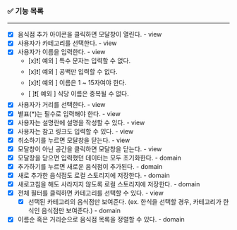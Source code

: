 ### ✅ 기능 목록

---

- [x] 음식점 추가 아이콘을 클릭하면 모달창이 열린다. - view
- [x] 사용자가 카테고리를 선택한다. - view
- [x] 사용자가 이름을 입력한다. - view
  - [x]❗[ 예외 ] 특수 문자는 입력할 수 없다.
  - [x]❗[ 예외 ] 공백만 입력할 수 없다.
  - [x]❗[ 예외 ] 이름은 1 ~ 15자여야 한다.
  - [ ]❗[ 예외 ] 식당 이름은 중복될 수 없다.
- [x] 사용자가 거리를 선택한다. - view
- [x] 별표(\*)는 필수로 입력해야 한다. - view
- [x] 사용자는 설명란에 설명을 작성할 수 있다. - view
- [x] 사용자는 참고 링크도 입력할 수 있다. - view
- [x] 취소하기를 누르면 모달창을 닫는다. - view
- [x] 모달창이 아닌 공간을 클릭하면 모달창을 닫는다. - view
- [x] 모달창을 닫으면 입력했던 데이터는 모두 초기화한다. - domain
- [x] 추가하기를 누르면 새로운 음식점이 추가된다. - domain
- [x] 새로 추가한 음식점도 로컬 스토리지에 저장한다. - domain
- [x] 새로고침을 해도 사라지지 않도록 로컬 스토리지에 저장한다. - domain
- [x] 전체 필터를 클릭하면 카테고리를 선택할 수 있다. - view
  - [x] 선택된 카테고리의 음식점만 보여준다. (ex. 한식을 선택할 경우, 카테고리가 한식인 음식점만 보여준다.) - domain
- [x] 이름순 혹은 거리순으로 음식점 목록을 정렬할 수 있다. - domain
